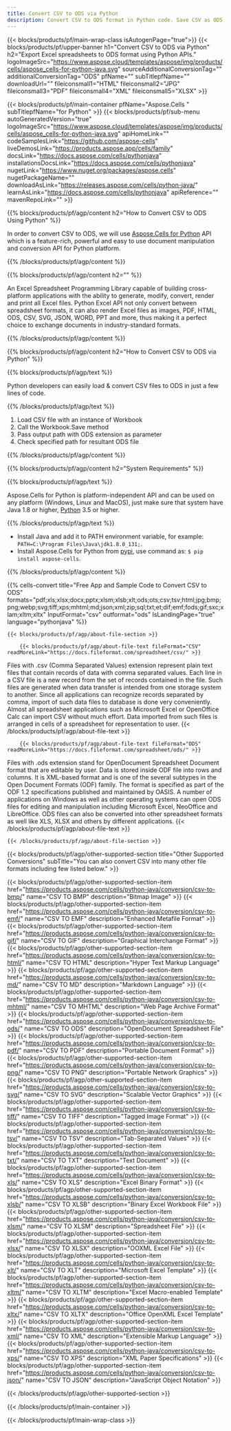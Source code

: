```yaml
---
title: Convert CSV to ODS via Python
description: Convert CSV to ODS format in Python code. Save CSV as ODS using Python.
---
```


{{< blocks/products/pf/main-wrap-class isAutogenPage="true">}}
{{< blocks/products/pf/upper-banner h1="Convert CSV to ODS via Python" h2="Export Excel spreadsheets to ODS format using Python APIs." logoImageSrc="https://www.aspose.cloud/templates/aspose/img/products/cells/aspose_cells-for-python-java.svg" sourceAdditionalConversionTag="" additionalConversionTag="ODS" pfName="" subTitlepfName="" downloadUrl="" fileiconsmall1="HTML" fileiconsmall2="JPG" fileiconsmall3="PDF" fileiconsmall4="XML" fileiconsmall5="XLSX" >}}

{{< blocks/products/pf/main-container pfName="Aspose.Cells " subTitlepfName="for Python" >}}
{{< blocks/products/pf/sub-menu autoGeneratedVersion="true" logoImageSrc="https://www.aspose.cloud/templates/aspose/img/products/cells/aspose_cells-for-python-java.svg" apiHomeLink="" codeSamplesLink="https://github.com/aspose-cells" liveDemosLink="https://products.aspose.app/cells/family" docsLink="https://docs.aspose.com/cells/pythonjava" installationsDocsLink="https://docs.aspose.com/cells/pythonjava" nugetLink="https://www.nuget.org/packages/aspose.cells" nugetPackageName="" downloadAsLink="https://releases.aspose.com/cells/python-java/" learnAsLink="https://docs.aspose.com/cells/pythonjava" apiReference="" mavenRepoLink="" >}}

{{% blocks/products/pf/agp/content h2="How to Convert CSV to ODS Using Python" %}}

 In order to convert CSV to ODS, we will use [Aspose.Cells for Python](https://pypi.org/project/aspose-cells) API which is a feature-rich, powerful and easy to use document manipulation and conversion API for Python platform. 
 
{{% /blocks/products/pf/agp/content %}}

{{% blocks/products/pf/agp/content h2="" %}}

 An Excel Spreadsheet Programming Library capable of building cross-platform applications with the ability to generate, modify, convert, render and print all Excel files. Python Excel API not only convert between spreadsheet formats, it can also render Excel files as images, PDF, HTML, ODS, CSV, SVG, JSON, WORD, PPT and more, thus making it a perfect choice to exchange documents in industry-standard formats.

{{% /blocks/products/pf/agp/content %}}

{{% blocks/products/pf/agp/content h2="How to Convert CSV to ODS via Python" %}}

{{% blocks/products/pf/agp/text %}}

 Python developers can easily load & convert CSV files to ODS in just a few lines of code.

{{% /blocks/products/pf/agp/text %}}

1.  Load CSV file with an instance of Workbook
1.  Call the Workbook.Save method
1.  Pass output path with ODS extension as parameter
1.  Check specified path for resultant ODS file

{{% /blocks/products/pf/agp/content %}}

{{% blocks/products/pf/agp/content h2="System Requirements" %}}

{{% blocks/products/pf/agp/text %}}

 Aspose.Cells for Python is platform-independent API and can be used on any platform (Windows, Linux and MacOS), just make sure that system have Java 1.8 or higher, [Python](https://www.python.org/downloads/) 3.5 or higher. 
 
{{% /blocks/products/pf/agp/text %}}

- Install Java and add it to PATH environment variable, for example: <code>PATH=C:\Program Files\Java\jdk1.8.0_131;</code>.
- Install Aspose.Cells for Python from <a href="https://pypi.org/project/aspose-cells/">pypi</a>, use command as: <code>$ pip install aspose-cells</code>.

{{% /blocks/products/pf/agp/content %}}


{{% cells-convert title="Free App and Sample Code to Convert CSV to ODS" formats="pdf;xls;xlsx;docx;pptx;xlsm;xlsb;xlt;ods;ots;csv;tsv;html;jpg;bmp;png;webp;svg;tiff;xps;mhtml;md;json;xml;zip;sql;txt;et;dif;emf;fods;gif;sxc;xlam;xltm;xltx" InputFormat="csv" outformat="ods" IsLandingPage="true" language="pythonjava" %}}
 
<!-- aboutfile Starts -->

    {{< blocks/products/pf/agp/about-file-section >}}

        {{< blocks/products/pf/agp/about-file-text fileFormat="CSV" readMoreLink="https://docs.fileformat.com/spreadsheet/csv/" >}}
Files with .csv (Comma Separated Values) extension represent plain text files that contain records of data with comma separated values. Each line in a CSV file is a new record from the set of records contained in the file. Such files are generated when data transfer is intended from one storage system to another. Since all applications can recognize records separated by comma, import of such data files to database is done very conveniently. Almost all spreadsheet applications such as Microsoft Excel or OpenOffice Calc can import CSV without much effort. Data imported from such files is arranged in cells of a spreadsheet for representation to user.
        {{< /blocks/products/pf/agp/about-file-text >}}

        {{< blocks/products/pf/agp/about-file-text fileFormat="ODS" readMoreLink="https://docs.fileformat.com/spreadsheet/ods/" >}}
Files with .ods extension stand for OpenDocument Spreadsheet Document format that are editable by user. Data is stored inside ODF file into rows and columns. It is XML-based format and is one of the several subtypes in the Open Document Formats (ODF) family. The format is specified as part of the ODF 1.2 specifications published and maintained by OASIS. A number of applications on Windows as well as other operating systems can open ODS files for editing and manipulation including Microsoft Excel, NeoOffice and LibreOffice. ODS files can also be converted into other spreadsheet formats as well like XLS, XLSX and others by different applications.
        {{< /blocks/products/pf/agp/about-file-text >}}

    {{< /blocks/products/pf/agp/about-file-section >}}

<!-- aboutfile Ends -->

{{< blocks/products/pf/agp/other-supported-section title="Other Supported Conversions" subTitle="You can also convert CSV into many other file formats including few listed below." >}}

{{< blocks/products/pf/agp/other-supported-section-item href="https://products.aspose.com/cells/python-java/conversion/csv-to-bmp/" name="CSV TO BMP" description="Bitmap Image" >}}
{{< blocks/products/pf/agp/other-supported-section-item href="https://products.aspose.com/cells/python-java/conversion/csv-to-emf/" name="CSV TO EMF" description="Enhanced Metafile Format" >}}
{{< blocks/products/pf/agp/other-supported-section-item href="https://products.aspose.com/cells/python-java/conversion/csv-to-gif/" name="CSV TO GIF" description="Graphical Interchange Format" >}}
{{< blocks/products/pf/agp/other-supported-section-item href="https://products.aspose.com/cells/python-java/conversion/csv-to-html/" name="CSV TO HTML" description="Hyper Text Markup Language" >}}
{{< blocks/products/pf/agp/other-supported-section-item href="https://products.aspose.com/cells/python-java/conversion/csv-to-md/" name="CSV TO MD" description="Markdown Language" >}}
{{< blocks/products/pf/agp/other-supported-section-item href="https://products.aspose.com/cells/python-java/conversion/csv-to-mhtml/" name="CSV TO MHTML" description="Web Page Archive Format" >}}
{{< blocks/products/pf/agp/other-supported-section-item href="https://products.aspose.com/cells/python-java/conversion/csv-to-ods/" name="CSV TO ODS" description="OpenDocument Spreadsheet File" >}}
{{< blocks/products/pf/agp/other-supported-section-item href="https://products.aspose.com/cells/python-java/conversion/csv-to-pdf/" name="CSV TO PDF" description="Portable Document Format" >}}
{{< blocks/products/pf/agp/other-supported-section-item href="https://products.aspose.com/cells/python-java/conversion/csv-to-png/" name="CSV TO PNG" description="Portable Network Graphics" >}}
{{< blocks/products/pf/agp/other-supported-section-item href="https://products.aspose.com/cells/python-java/conversion/csv-to-svg/" name="CSV TO SVG" description="Scalable Vector Graphics" >}}
{{< blocks/products/pf/agp/other-supported-section-item href="https://products.aspose.com/cells/python-java/conversion/csv-to-tiff/" name="CSV TO TIFF" description="Tagged Image Format" >}}
{{< blocks/products/pf/agp/other-supported-section-item href="https://products.aspose.com/cells/python-java/conversion/csv-to-tsv/" name="CSV TO TSV" description="Tab-Separated Values" >}}
{{< blocks/products/pf/agp/other-supported-section-item href="https://products.aspose.com/cells/python-java/conversion/csv-to-txt/" name="CSV TO TXT" description="Text Document" >}}
{{< blocks/products/pf/agp/other-supported-section-item href="https://products.aspose.com/cells/python-java/conversion/csv-to-xls/" name="CSV TO XLS" description="Excel Binary Format" >}}
{{< blocks/products/pf/agp/other-supported-section-item href="https://products.aspose.com/cells/python-java/conversion/csv-to-xlsb/" name="CSV TO XLSB" description="Binary Excel Workbook File" >}}
{{< blocks/products/pf/agp/other-supported-section-item href="https://products.aspose.com/cells/python-java/conversion/csv-to-xlsm/" name="CSV TO XLSM" description="Spreadsheet File" >}}
{{< blocks/products/pf/agp/other-supported-section-item href="https://products.aspose.com/cells/python-java/conversion/csv-to-xlsx/" name="CSV TO XLSX" description="OOXML Excel File" >}}
{{< blocks/products/pf/agp/other-supported-section-item href="https://products.aspose.com/cells/python-java/conversion/csv-to-xlt/" name="CSV TO XLT" description="Microsoft Excel Template" >}}
{{< blocks/products/pf/agp/other-supported-section-item href="https://products.aspose.com/cells/python-java/conversion/csv-to-xltm/" name="CSV TO XLTM" description="Excel Macro-enabled Template" >}}
{{< blocks/products/pf/agp/other-supported-section-item href="https://products.aspose.com/cells/python-java/conversion/csv-to-xltx/" name="CSV TO XLTX" description="Office OpenXML Excel Template" >}}
{{< blocks/products/pf/agp/other-supported-section-item href="https://products.aspose.com/cells/python-java/conversion/csv-to-xml/" name="CSV TO XML" description="Extensible Markup Language" >}}
{{< blocks/products/pf/agp/other-supported-section-item href="https://products.aspose.com/cells/python-java/conversion/csv-to-xps/" name="CSV TO XPS" description="XML Paper Specifications" >}}
{{< blocks/products/pf/agp/other-supported-section-item href="https://products.aspose.com/cells/python-java/conversion/csv-to-json/" name="CSV TO JSON" description="JavaScript Object Notation" >}}

{{< /blocks/products/pf/agp/other-supported-section >}}

{{< /blocks/products/pf/main-container >}}
    
{{< /blocks/products/pf/main-wrap-class >}}

